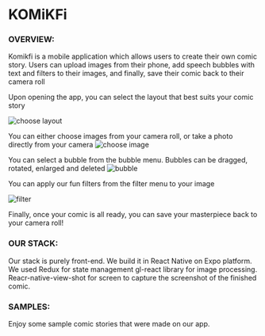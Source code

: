 # KOMiKFi



### OVERVIEW:

Komikfi is a mobile application which allows users to create their own comic story. Users can upload images from their phone, add speech bubbles with text and filters to their images, and finally, save their comic back to their camera roll

Upon opening the app, you can select the layout that best suits your comic story

![choose layout](https://media.giphy.com/media/QZQCwIa9WWhHuAyDkl/giphy.gif)

You can either choose images from your camera roll, or take a photo directly from your camera
![choose image](https://media.giphy.com/media/QumDZIZQ9SzgHpglVW/giphy.gif)

You can select a bubble from the bubble menu. Bubbles can be dragged, rotated, enlarged and deleted
![bubble](https://media.giphy.com/media/S3WLa1bNqQgHmsc4A7/giphy.gif)

You can apply our fun filters from the filter menu to your image

![filter](https://media.giphy.com/media/Tga8L9WZEn31d0yCF7/giphy.gif)

Finally, once your comic is all ready, you can save your masterpiece back to your camera roll!

### OUR STACK:

Our stack is purely front-end. We build it in React Native on Expo platform. We used Redux for state management gl-react library for image processing. Reacr-native-view-shot for screen to capture the screenshot of the finished comic.

### SAMPLES:

Enjoy some sample comic stories that were made on our app.

